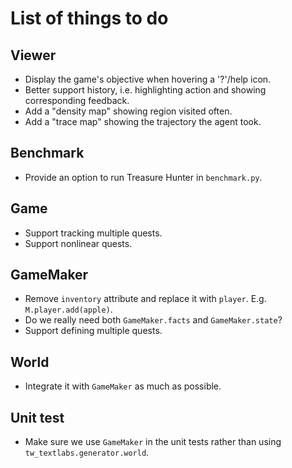 # List of things to do

## Viewer
- Display the game's objective when hovering a '?'/help icon.
- Better support history, i.e. highlighting action and showing corresponding feedback.
- Add a "density map" showing region visited often.
- Add a "trace map" showing the trajectory the agent took.


## Benchmark
- Provide an option to run Treasure Hunter in `benchmark.py`.

## Game
- Support tracking multiple quests.
- Support nonlinear quests.

## GameMaker
- Remove `inventory` attribute and replace it with `player`. E.g. `M.player.add(apple)`.
- Do we really need both `GameMaker.facts` and `GameMaker.state`?
- Support defining multiple quests.

## World
- Integrate it with `GameMaker` as much as possible.

## Unit test
- Make sure we use `GameMaker` in the unit tests rather than using `tw_textlabs.generator.world`.
